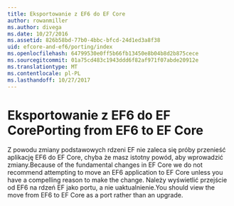 ```yaml
---
title: Eksportowanie z EF6 do EF Core
author: rowanmiller
ms.author: divega
ms.date: 10/27/2016
ms.assetid: 826b58bd-77b0-4bbc-bfcd-24d1ed3a8f38
uid: efcore-and-ef6/porting/index
ms.openlocfilehash: 64799530e0ff5b66fb13450e8b04b8d2b875cece
ms.sourcegitcommit: 01a75cd483c1943ddd6f82af971f07abde20912e
ms.translationtype: MT
ms.contentlocale: pl-PL
ms.lasthandoff: 10/27/2017
---
```

# <a name="porting-from-ef6-to-ef-core"></a><span data-ttu-id="d93c7-102">Eksportowanie z EF6 do EF Core</span><span class="sxs-lookup"><span data-stu-id="d93c7-102">Porting from EF6 to EF Core</span></span>

<span data-ttu-id="d93c7-103">Z powodu zmiany podstawowych rdzeni EF nie zaleca się próby przenieść aplikację EF6 do EF Core, chyba że masz istotny powód, aby wprowadzić zmiany.</span><span class="sxs-lookup"><span data-stu-id="d93c7-103">Because of the fundamental changes in EF Core we do not recommend attempting to move an EF6 application to EF Core unless you have a compelling reason to make the change.</span></span> <span data-ttu-id="d93c7-104">Należy wyświetlić przejście od EF6 na rdzeń EF jako portu, a nie uaktualnienie.</span><span class="sxs-lookup"><span data-stu-id="d93c7-104">You should view the move from EF6 to EF Core as a port rather than an upgrade.</span></span>
